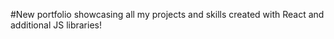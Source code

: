 #New portfolio showcasing all my projects and skills created with React and additional JS libraries!


